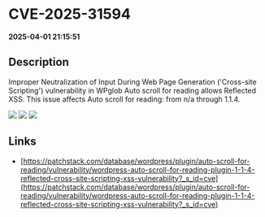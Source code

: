 # CVE-2025-31594

**2025-04-01 21:15:51**

## Description
Improper Neutralization of Input During Web Page Generation ('Cross-site Scripting') vulnerability in WPglob Auto scroll for reading allows Reflected XSS. This issue affects Auto scroll for reading: from n/a through 1.1.4.

![](https://img.shields.io/static/v1?label=Score&message=7.1&color=red)
![](https://img.shields.io/static/v1?label=Severity&message=HIGH&color=red)
![](https://img.shields.io/static/v1?label=CWE&message=XSS&color=green)

## Links
- [https://patchstack.com/database/wordpress/plugin/auto-scroll-for-reading/vulnerability/wordpress-auto-scroll-for-reading-plugin-1-1-4-reflected-cross-site-scripting-xss-vulnerability?_s_id=cve](https://patchstack.com/database/wordpress/plugin/auto-scroll-for-reading/vulnerability/wordpress-auto-scroll-for-reading-plugin-1-1-4-reflected-cross-site-scripting-xss-vulnerability?_s_id=cve)
